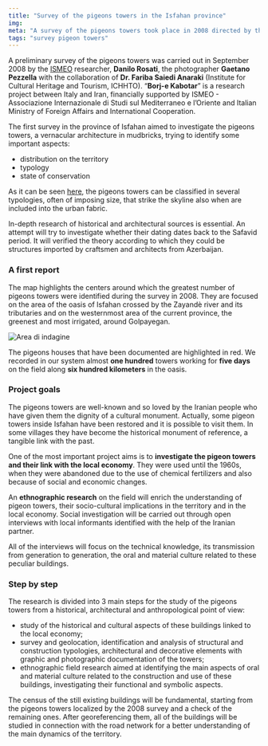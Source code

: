 ```yaml
---
title: "Survey of the pigeons towers in the Isfahan province"
img: 
meta: "A survey of the pigeons towers took place in 2008 directed by the ISMEO researcher Danilo Rosati and Dr. Fariba S. Anaraki (ICHHTO)."
tags: "survey pigeon towers"
---
```


A preliminary survey of the pigeons towers was carried out in September 2008 by the [ISMEO](https://www.ismeo.eu/) researcher, **Danilo Rosati**, the photographer **Gaetano Pezzella** with the collaboration of **Dr. Fariba Saiedi Anaraki** (Institute for Cultural Heritage and Tourism, ICHHTO). “**Borj-e Kabotar**” is a research project between Italy and Iran, financially supported by ISMEO - Associazione Internazionale di Studi sul Mediterraneo e l’Oriente and Italian Ministry of Foreign Affairs and International Cooperation.

The first survey in the province of Isfahan aimed to investigate the pigeons towers, a vernacular architecture in mudbricks, trying to identify some important aspects:

- distribution on the territory
- typology
- state of conservation

As it can be seen [here](./towers), the pigeons towers can be classified in several typologies, often of imposing size, that strike the skyline also when are included into the urban fabric.

In-depth research of historical and architectural sources is essential. An attempt will try to investigate whether their dating dates back to the Safavid period. It will verified the theory according to which they could be structures imported by craftsmen and architects from Azerbaijan.

### A first report

The map highlights the centers around which the greatest number of pigeons towers were identified during the survey in 2008. They are focused on the area of the oasis of Isfahan crossed by the Zayandè river and its tributaries and on the westernmost area of the current province, the greenest and most irrigated, around Golpayegan.

![Area di indagine](../images/survey_towers.jpg)

The pigeons houses that have been documented are highlighted in red. We recorded in our system almost **one hundred** towers working for **five days** on the field along **six hundred kilometers** in the oasis.

### Project goals

The pigeons towers are well-known and so loved by the Iranian people who have given them the dignity of a cultural monument. Actually, some pigeon towers inside Isfahan have been restored and it is possible to visit them. In some villages they have become the historical monument of reference, a tangible link with the past.

One of the most important project aims is to **investigate the pigeon towers and their link with the local economy**. They were used until the 1960s, when they were abandoned due to the use of chemical fertilizers and also because of social and economic changes.

An **ethnographic research** on the field will enrich the understanding of pigeon towers, their socio-cultural implications in the territory and in the local economy. Social investigation will be carried out through open interviews with local informants identified with the help of the Iranian partner.

All of the interviews will focus on the technical knowledge, its transmission from generation to generation, the oral and material culture related to these peculiar buildings.

### Step by step

The research is divided into 3 main steps for the study of the pigeons towers from a historical, architectural and anthropological point of view:

- study of the historical and cultural aspects of these buildings linked to the local economy;
- survey and geolocation, identification and analysis of structural and construction typologies, architectural and decorative elements with graphic and photographic documentation of the towers;
- ethnographic field research aimed at identifying the main aspects of oral and material culture related to the construction and use of these buildings, investigating their functional and symbolic aspects.

The census of the still existing buildings will be fundamental, starting from the pigeons towers localized by the 2008 survey and a check of the remaining ones. After georeferencing them, all of the buildings will be studied in connection with the road network for a better understanding of the main dynamics of the territory.

